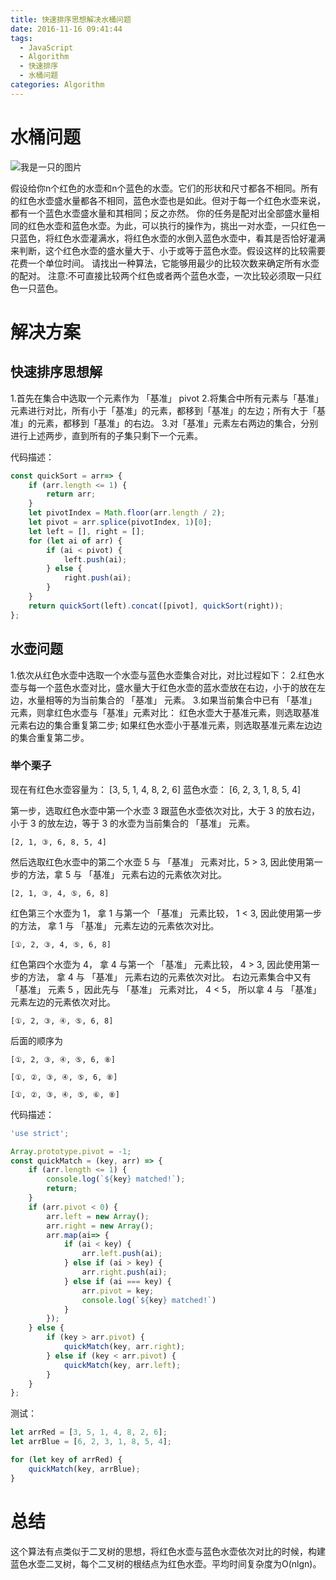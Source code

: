 ```yaml
---
title: 快速排序思想解决水桶问题
date: 2016-11-16 09:41:44
tags:
  - JavaScript
  - Algorithm
  - 快速排序
  - 水桶问题
categories: Algorithm
---
```


# 水桶问题

<img src="/assets/img/Bucket.png" alt="我是一只的图片">

假设给你n个红色的水壶和n个蓝色的水壶。它们的形状和尺寸都各不相同。所有的红色水壶盛水量都各不相同，蓝色水壶也是如此。但对于每一个红色水壶来说，都有一个蓝色水壶盛水量和其相同；反之亦然。
你的任务是配对出全部盛水量相同的红色水壶和蓝色水壶。为此，可以执行的操作为，挑出一对水壶，一只红色一只蓝色，将红色水壶灌满水，将红色水壶的水倒入蓝色水壶中，看其是否恰好灌满来判断，这个红色水壶的盛水量大于、小于或等于蓝色水壶。假设这样的比较需要花费一个单位时间。
请找出一种算法，它能够用最少的比较次数来确定所有水壶的配对。
注意:不可直接比较两个红色或者两个蓝色水壶，一次比较必须取一只红色一只蓝色。

<!--more-->
# 解决方案

## 快速排序思想解

1.首先在集合中选取一个元素作为 「基准」 pivot
2.将集合中所有元素与「基准」元素进行对比，所有小于「基准」的元素，都移到「基准」的左边；所有大于「基准」的元素，都移到「基准」的右边。
3.对「基准」元素左右两边的集合，分别进行上述两步，直到所有的子集只剩下一个元素。

代码描述：

```javascript
const quickSort = arr=> {
    if (arr.length <= 1) {
        return arr;
    }
    let pivotIndex = Math.floor(arr.length / 2);
    let pivot = arr.splice(pivotIndex, 1)[0];
    let left = [], right = [];
    for (let ai of arr) {
        if (ai < pivot) {
            left.push(ai);
        } else {
            right.push(ai);
        }
    }
    return quickSort(left).concat([pivot], quickSort(right));
};
```


## 水壶问题

1.依次从红色水壶中选取一个水壶与蓝色水壶集合对比，对比过程如下：
2.红色水壶与每一个蓝色水壶对比，盛水量大于红色水壶的蓝水壶放在右边，小于的放在左边，水量相等的为当前集合的 「基准」 元素。
3.如果当前集合中已有 「基准」 元素，则拿红色水壶与「基准」元素对比： 红色水壶大于基准元素，则选取基准元素右边的集合重复第二步; 如果红色水壶小于基准元素，则选取基准元素左边边的集合重复第二步。

### 举个栗子

现在有红色水壶容量为： [3, 5, 1, 4, 8, 2, 6]
蓝色水壶： [6, 2, 3, 1, 8, 5, 4]

第一步，选取红色水壶中第一个水壶 3 跟蓝色水壶依次对比，大于 3 的放右边，小于 3 的放左边，等于 3 的水壶为当前集合的 「基准」 元素。
```
[2, 1, ③, 6, 8, 5, 4]
```
然后选取红色水壶中的第二个水壶 5 与 「基准」 元素对比，5 > 3, 因此使用第一步的方法，拿 5 与 「基准」 元素右边的元素依次对比。
```
[2, 1, ③, 4, ⑤, 6, 8]
```
红色第三个水壶为 1， 拿 1 与第一个 「基准」 元素比较， 1 < 3, 因此使用第一步的方法， 拿 1 与 「基准」 元素左边的元素依次对比。
```
[①, 2, ③, 4, ⑤, 6, 8]
```
红色第四个水壶为 4， 拿 4 与第一个 「基准」 元素比较， 4 > 3, 因此使用第一步的方法， 拿 4 与 「基准」 元素右边的元素依次对比。
右边元素集合中又有 「基准」 元素 5 ，因此先与 「基准」 元素对比， 4 < 5， 所以拿 4 与 「基准」 元素左边的元素依次对比。
```
[①, 2, ③, ④, ⑤, 6, 8]
```
后面的顺序为
```
[①, 2, ③, ④, ⑤, 6, ⑧]

[①, ②, ③, ④, ⑤, 6, ⑧]

[①, ②, ③, ④, ⑤, ⑥, ⑧]
```

代码描述：
```javascript
'use strict';

Array.prototype.pivot = -1;
const quickMatch = (key, arr) => {
    if (arr.length <= 1) {
        console.log(`${key} matched!`);
        return;
    }
    if (arr.pivot < 0) {
        arr.left = new Array();
        arr.right = new Array();
        arr.map(ai=> {
            if (ai < key) {
                arr.left.push(ai);
            } else if (ai > key) {
                arr.right.push(ai);
            } else if (ai === key) {
                arr.pivot = key;
                console.log(`${key} matched!`)
            }
        });
    } else {
        if (key > arr.pivot) {
            quickMatch(key, arr.right);
        } else if (key < arr.pivot) {
            quickMatch(key, arr.left);
        }
    }
};
```

测试：
```javascript
let arrRed = [3, 5, 1, 4, 8, 2, 6];
let arrBlue = [6, 2, 3, 1, 8, 5, 4];

for (let key of arrRed) {
    quickMatch(key, arrBlue);
}
```

# 总结

这个算法有点类似于二叉树的思想，将红色水壶与蓝色水壶依次对比的时候，构建蓝色水壶二叉树，每个二叉树的根结点为红色水壶。平均时间复杂度为O(nlgn)。